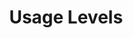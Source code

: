 ---
word: "true"

types: "word"

title: "Usage Levels"

categories: ['']

tags: ['Usage', 'Levels']

arabic: 'مستويات الاستعمال'

arexps: []

enwords: ['Usage Levels']

enexps: []

arlexicons: 'س'

enlexicons: 'U'

authors: ['Ruqayya Roshdy']

translators: ['']

citations: 'مقدمة في حوسبة اللغة العربية'

sources: 'مركز الملك عبدالله بن عبدالعزيز الدولي لخدمة اللغة العربية'

slug: ""
---